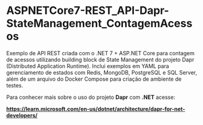 # ASPNETCore7-REST_API-Dapr-StateManagement_ContagemAcessos
Exemplo de API REST criada com o .NET 7 + ASP.NET Core para contagem de acessos utilizando building block de State Management do projeto Dapr (Distributed Application Runtime). Inclui exemplos em YAML para gerenciamento de estados com Redis, MongoDB, PostgreSQL e SQL Server, além de um arquivo do Docker Compose para criação de ambiente de testes.

Para conhecer mais sobre o uso do projeto **Dapr** com **.NET** acesse:

**https://learn.microsoft.com/en-us/dotnet/architecture/dapr-for-net-developers/**
